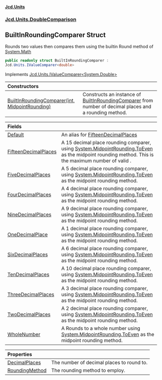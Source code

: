 #### [Jcd.Units](index.md 'index')

### [Jcd.Units.DoubleComparison](Jcd.Units.DoubleComparison.md 'Jcd.Units.DoubleComparison')

## BuiltInRoundingComparer Struct

Rounds two values then compares them using the builtin Round method of [System.Math](https://docs.microsoft.com/en-us/dotnet/api/System.Math 'System.Math')

```csharp
public readonly struct BuiltInRoundingComparer :
Jcd.Units.IValueComparer<double>
```

Implements [Jcd.Units.IValueComparer&lt;](IValueComparer_T_.md 'Jcd.Units.IValueComparer<T>')[System.Double](https://docs.microsoft.com/en-us/dotnet/api/System.Double 'System.Double')[&gt;](IValueComparer_T_.md 'Jcd.Units.IValueComparer<T>')

| Constructors                                                                                                                                                                                                  |                                                                                                                                                                                           |
|:--------------------------------------------------------------------------------------------------------------------------------------------------------------------------------------------------------------|:------------------------------------------------------------------------------------------------------------------------------------------------------------------------------------------|
| [BuiltInRoundingComparer(int, MidpointRounding)](BuiltInRoundingComparer..ctor.tYphWrxAoxUa8qg1tMznVQ.md 'Jcd.Units.DoubleComparison.BuiltInRoundingComparer.BuiltInRoundingComparer(int, MidpointRounding)') | Constructs an instance of [BuiltInRoundingComparer](BuiltInRoundingComparer.md 'Jcd.Units.DoubleComparison.BuiltInRoundingComparer') from number of decimal places and a rounding method. |

| Fields                                                                                                                                            |                                                                                                                                                                                                                                                                  |
|:--------------------------------------------------------------------------------------------------------------------------------------------------|:-----------------------------------------------------------------------------------------------------------------------------------------------------------------------------------------------------------------------------------------------------------------|
| [Default](BuiltInRoundingComparer.Default.md 'Jcd.Units.DoubleComparison.BuiltInRoundingComparer.Default')                                        | An alias for [FifteenDecimalPlaces](BuiltInRoundingComparer.FifteenDecimalPlaces.md 'Jcd.Units.DoubleComparison.BuiltInRoundingComparer.FifteenDecimalPlaces')                                                                                                   |
| [FifteenDecimalPlaces](BuiltInRoundingComparer.FifteenDecimalPlaces.md 'Jcd.Units.DoubleComparison.BuiltInRoundingComparer.FifteenDecimalPlaces') | A 15 decimal place rounding comparer, using [System.MidpointRounding.ToEven](https://docs.microsoft.com/en-us/dotnet/api/System.MidpointRounding.ToEven 'System.MidpointRounding.ToEven') as the midpoint rounding method. This is the maximum number of valid . |
| [FiveDecimalPlaces](BuiltInRoundingComparer.FiveDecimalPlaces.md 'Jcd.Units.DoubleComparison.BuiltInRoundingComparer.FiveDecimalPlaces')          | A 5 decimal place rounding comparer, using [System.MidpointRounding.ToEven](https://docs.microsoft.com/en-us/dotnet/api/System.MidpointRounding.ToEven 'System.MidpointRounding.ToEven') as the midpoint rounding method.                                        |
| [FourDecimalPlaces](BuiltInRoundingComparer.FourDecimalPlaces.md 'Jcd.Units.DoubleComparison.BuiltInRoundingComparer.FourDecimalPlaces')          | A 4 decimal place rounding comparer, using [System.MidpointRounding.ToEven](https://docs.microsoft.com/en-us/dotnet/api/System.MidpointRounding.ToEven 'System.MidpointRounding.ToEven') as the midpoint rounding method.                                        |
| [NineDecimalPlaces](BuiltInRoundingComparer.NineDecimalPlaces.md 'Jcd.Units.DoubleComparison.BuiltInRoundingComparer.NineDecimalPlaces')          | A 9 decimal place rounding comparer, using [System.MidpointRounding.ToEven](https://docs.microsoft.com/en-us/dotnet/api/System.MidpointRounding.ToEven 'System.MidpointRounding.ToEven') as the midpoint rounding method.                                        |
| [OneDecimalPlace](BuiltInRoundingComparer.OneDecimalPlace.md 'Jcd.Units.DoubleComparison.BuiltInRoundingComparer.OneDecimalPlace')                | A 1 decimal place rounding comparer, using [System.MidpointRounding.ToEven](https://docs.microsoft.com/en-us/dotnet/api/System.MidpointRounding.ToEven 'System.MidpointRounding.ToEven') as the midpoint rounding method.                                        |
| [SixDecimalPlaces](BuiltInRoundingComparer.SixDecimalPlaces.md 'Jcd.Units.DoubleComparison.BuiltInRoundingComparer.SixDecimalPlaces')             | A 6 decimal place rounding comparer, using [System.MidpointRounding.ToEven](https://docs.microsoft.com/en-us/dotnet/api/System.MidpointRounding.ToEven 'System.MidpointRounding.ToEven') as the midpoint rounding method.                                        |
| [TenDecimalPlaces](BuiltInRoundingComparer.TenDecimalPlaces.md 'Jcd.Units.DoubleComparison.BuiltInRoundingComparer.TenDecimalPlaces')             | A 10 decimal place rounding comparer, using [System.MidpointRounding.ToEven](https://docs.microsoft.com/en-us/dotnet/api/System.MidpointRounding.ToEven 'System.MidpointRounding.ToEven') as the midpoint rounding method.                                       |
| [ThreeDecimalPlaces](BuiltInRoundingComparer.ThreeDecimalPlaces.md 'Jcd.Units.DoubleComparison.BuiltInRoundingComparer.ThreeDecimalPlaces')       | A 3 decimal place rounding comparer, using [System.MidpointRounding.ToEven](https://docs.microsoft.com/en-us/dotnet/api/System.MidpointRounding.ToEven 'System.MidpointRounding.ToEven') as the midpoint rounding method.                                        |
| [TwoDecimalPlaces](BuiltInRoundingComparer.TwoDecimalPlaces.md 'Jcd.Units.DoubleComparison.BuiltInRoundingComparer.TwoDecimalPlaces')             | A 2 decimal place rounding comparer, using [System.MidpointRounding.ToEven](https://docs.microsoft.com/en-us/dotnet/api/System.MidpointRounding.ToEven 'System.MidpointRounding.ToEven') as the midpoint rounding method.                                        |
| [WholeNumber](BuiltInRoundingComparer.WholeNumber.md 'Jcd.Units.DoubleComparison.BuiltInRoundingComparer.WholeNumber')                            | A Rounds to a whole number using [System.MidpointRounding.ToEven](https://docs.microsoft.com/en-us/dotnet/api/System.MidpointRounding.ToEven 'System.MidpointRounding.ToEven') as the midpoint rounding method.                                                  |

| Properties                                                                                                                      |                                           |
|:--------------------------------------------------------------------------------------------------------------------------------|:------------------------------------------|
| [DecimalPlaces](BuiltInRoundingComparer.DecimalPlaces.md 'Jcd.Units.DoubleComparison.BuiltInRoundingComparer.DecimalPlaces')    | The number of decimal places to round to. |
| [RoundingMethod](BuiltInRoundingComparer.RoundingMethod.md 'Jcd.Units.DoubleComparison.BuiltInRoundingComparer.RoundingMethod') | The rounding method to employ.            |
